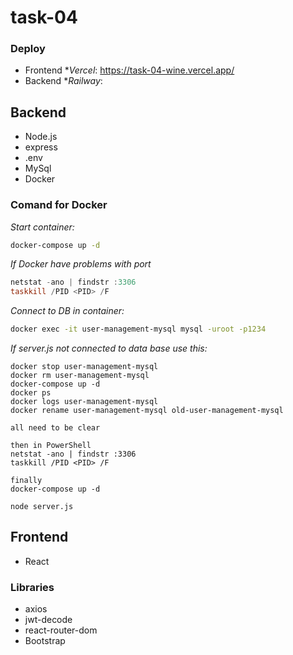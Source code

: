 # task-04
### Deploy
- Frontend **Vercel*: https://task-04-wine.vercel.app/
- Backend **Railway*: 



## Backend

- Node.js
- express
- .env
- MySql
- Docker

### Comand for Docker

_Start container:_

```bash
docker-compose up -d
```

_If Docker have problems with port_

```PowerShell
netstat -ano | findstr :3306
taskkill /PID <PID> /F
```

_Connect to DB in container:_

```bash
docker exec -it user-management-mysql mysql -uroot -p1234
```

*If server.js not connected to data base use this:*
```
docker stop user-management-mysql
docker rm user-management-mysql
docker-compose up -d
docker ps
docker logs user-management-mysql
docker rename user-management-mysql old-user-management-mysql

all need to be clear

then in PowerShell
netstat -ano | findstr :3306
taskkill /PID <PID> /F

finally
docker-compose up -d

node server.js
```

## Frontend

- React

### Libraries

- axios
- jwt-decode
- react-router-dom
- Bootstrap
